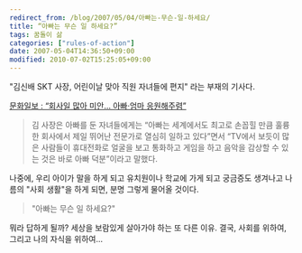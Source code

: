 ```yaml
---
redirect_from: /blog/2007/05/04/아빠는-무슨-일-하세요/
title: “아빠는 무슨 일 하세요?”
tags: 꿈돌이 삶
categories: ["rules-of-action"]
date: 2007-05-04T14:36:50+09:00
modified: 2010-07-02T15:25:05+09:00
---
```

"김신배 SKT 사장, 어린이날 맞아 직원 자녀들에 편지" 라는 부재의 기사다.

[문화일보 : “회사일 많아 미안… 아빠·엄마 응원해주렴”](http://www.munhwa.com/news/view.html?no=20070504010329242190020)

> 김 사장은 아빠를 둔 자녀들에게는 “아빠는 세계에서도 최고로 손꼽힐 만큼
> 훌륭한 회사에서 제일 뛰어난 전문가로 열심히 일하고 있다”면서 “TV에서
> 보듯이 많은 사람들이 휴대전화로 얼굴을 보고 통화하고 게임을 하고 음악을
> 감상할 수 있는 것은 바로 아빠 덕분”이라고 말했다.

나중에, 우리 아이가 말을 하게 되고 유치원이나 학교에 가게 되고 궁금증도
생겨나고 나름의 "사회 생활"을 하게 되면, 분명 그렇게 물어올 것이다.

> "아빠는 무슨 일 하세요?"

뭐라 답하게 될까? 세상을 보람있게 살아가야 하는 또 다른 이유.
결국, 사회를 위하여, 그리고 나의 자식을 위하여...


